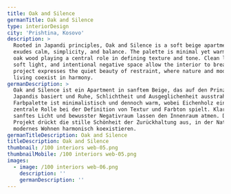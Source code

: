```yaml
---
title: Oak and Silence
germanTitle: Oak and Silence
type: interiorDesign
city: 'Prishtina, Kosovo'
description: >
  Rooted in Japandi principles, Oak and Silence is a soft beige apartment that
  exudes calm, simplicity, and balance. The palette is minimal yet warm, with
  oak wood playing a central role in defining texture and tone. Clean lines,
  soft light, and intentional negative space allow the interior to breathe. This
  project expresses the quiet beauty of restraint, where nature and modern
  living coexist in harmony.
germanDescription: >
  Oak and Silence ist ein Apartment in sanftem Beige, das auf den Prinzipien
  Japandis basiert und Ruhe, Schlichtheit und Ausgeglichenheit ausstrahlt. Die
  Farbpalette ist minimalistisch und dennoch warm, wobei Eichenholz eine
  zentrale Rolle bei der Definition von Textur und Farbton spielt. Klare Linien,
  sanftes Licht und bewusster Negativraum lassen den Innenraum atmen. Dieses
  Projekt drückt die stille Schönheit der Zurückhaltung aus, in der Natur und
  modernes Wohnen harmonisch koexistieren.
germanTitleDescription: Oak and Silence
titleDescription: Oak and Silence
thumbnail: /100 interiors web-05.png
thumbnailMobile: /100 interiors web-05.png
images:
  - image: /100 interiors web-06.png
    description: ''
    germanDescription: ''
---
```


